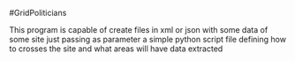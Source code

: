 #GridPoliticians

This program is capable of create files in xml or json with some data of some site just passing as parameter a simple python script file defining how to crosses the site and what areas will have data extracted